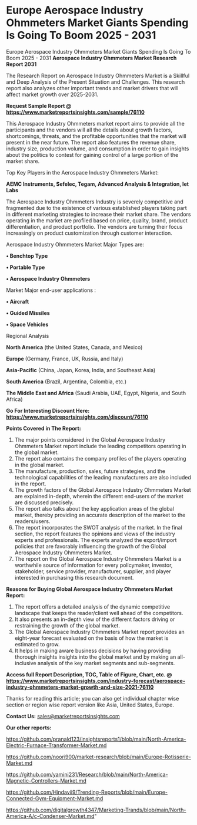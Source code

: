 # Europe Aerospace Industry Ohmmeters Market Giants Spending Is Going To Boom 2025 - 2031
 Europe Aerospace Industry Ohmmeters Market Giants Spending Is Going To Boom 2025 - 2031
<strong>Aerospace Industry Ohmmeters Market Research Report 2031</strong>

The Research Report on Aerospace Industry Ohmmeters Market is a Skillful and Deep Analysis of the Present Situation and Challenges. This research report also analyzes other important trends and market drivers that will affect market growth over 2025-2031.

<strong>Request Sample Report @ <a href=https://www.marketreportsinsights.com/sample/76110>https://www.marketreportsinsights.com/sample/76110</a></strong>

This Aerospace Industry Ohmmeters market report aims to provide all the participants and the vendors will all the details about growth factors, shortcomings, threats, and the profitable opportunities that the market will present in the near future. The report also features the revenue share, industry size, production volume, and consumption in order to gain insights about the politics to contest for gaining control of a large portion of the market share.

Top Key Players in the Aerospace Industry Ohmmeters Market:

<strong>AEMC Instruments, Sefelec, Tegam, Advanced Analysis & Integration, Iet Labs</strong>

The Aerospace Industry Ohmmeters Industry is severely competitive and fragmented due to the existence of various established players taking part in different marketing strategies to increase their market share. The vendors operating in the market are profiled based on price, quality, brand, product differentiation, and product portfolio. The vendors are turning their focus increasingly on product customization through customer interaction.

Aerospace Industry Ohmmeters Market Major Types are:

<strong>• Benchtop Type

• Portable Type

• Aerospace Industry Ohmmeters</strong>

Market Major end-user applications :

<strong>• Aircraft

• Guided Missiles

• Space Vehicles</strong>

Regional Analysis

</u><strong><b>North America</b></strong> (the United States, Canada, and Mexico)

<strong><b>Europe </b></strong>(Germany, France, UK, Russia, and Italy)

<strong><b>Asia-Pacific</b></strong> (China, Japan, Korea, India, and Southeast Asia)

<strong><b>South America</b></strong> (Brazil, Argentina, Colombia, etc.)

<strong><b>The Middle East and Africa</b></strong> (Saudi Arabia, UAE, Egypt, Nigeria, and South Africa)

<strong>Go For Interesting Discount Here: <a href=https://www.marketreportsinsights.com/discount/76110>https://www.marketreportsinsights.com/discount/76110</a></strong>

<strong>Points Covered in The Report:</strong>
<ol>
  <li>The major points considered in the Global Aerospace Industry Ohmmeters Market report include the leading competitors operating in the global market.</li>
  <li>The report also contains the company profiles of the players operating in the global market.</li>
  <li>The manufacture, production, sales, future strategies, and the technological capabilities of the leading manufacturers are also included in the report.</li>
  <li>The growth factors of the Global Aerospace Industry Ohmmeters Market are explained in-depth, wherein the different end-users of the market are discussed precisely.</li>
  <li>The report also talks about the key application areas of the global market, thereby providing an accurate description of the market to the readers/users.</li>
  <li>The report incorporates the SWOT analysis of the market. In the final section, the report features the opinions and views of the industry experts and professionals. The experts analyzed the export/import policies that are favorably influencing the growth of the Global Aerospace Industry Ohmmeters Market.</li>
  <li>The report on the Global Aerospace Industry Ohmmeters Market is a worthwhile source of information for every policymaker, investor, stakeholder, service provider, manufacturer, supplier, and player interested in purchasing this research document.</li>
</ol>
<strong>Reasons for Buying Global Aerospace Industry Ohmmeters Market Report:</strong>

<ol>
  <li>The report offers a detailed analysis of the dynamic competitive landscape that keeps the reader/client well ahead of the competitors.</li>
  <li>It also presents an in-depth view of the different factors driving or restraining the growth of the global market.</li>
  <li>The Global Aerospace Industry Ohmmeters Market report provides an eight-year forecast evaluated on the basis of how the market is estimated to grow.</li>
  <li>It helps in making aware business decisions by having providing thorough insights insights into the global market and by making an all-inclusive analysis of the key market segments and sub-segments.</li>
</ol>
<strong>Access full Report Description, TOC, Table of Figure, Chart, etc. @ <a href=https://www.marketreportsinsights.com/industry-forecast/aerospace-industry-ohmmeters-market-growth-and-size-2021-76110>https://www.marketreportsinsights.com/industry-forecast/aerospace-industry-ohmmeters-market-growth-and-size-2021-76110</a></strong>


Thanks for reading this article; you can also get individual chapter wise section or region wise report version like Asia, United States, Europe.

<strong>Contact Us:</strong>
sales@marketreportsinsights.com

<strong>Our other reports:</strong>

<a href=https://github.com/pranald123/insightsreports1/blob/main/North-America-Electric-Furnace-Transformer-Market.md>https://github.com/pranald123/insightsreports1/blob/main/North-America-Electric-Furnace-Transformer-Market.md</a>

<a href=https://github.com/noori900/market-research/blob/main/Europe-Rotisserie-Market.md>https://github.com/noori900/market-research/blob/main/Europe-Rotisserie-Market.md</a>

<a href=https://github.com/yamini231/Research/blob/main/North-America-Magnetic-Controllers-Market.md>https://github.com/yamini231/Research/blob/main/North-America-Magnetic-Controllers-Market.md</a>

<a href=https://github.com/Hindavii9/Trending-Reports/blob/main/Europe-Connected-Gym-Equipment-Market.md>https://github.com/Hindavii9/Trending-Reports/blob/main/Europe-Connected-Gym-Equipment-Market.md</a>

<a href=https://github.com/digitalgrowth4347/Marketing-Trands/blob/main/North-America-A/c-Condenser-Market.md>https://github.com/digitalgrowth4347/Marketing-Trands/blob/main/North-America-A/c-Condenser-Market.md</a>"
